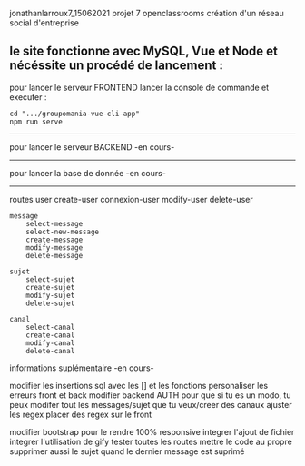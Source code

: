 jonathanlarroux7_15062021
projet 7 openclassrooms
création d'un réseau social d'entreprise


le site fonctionne avec MySQL, Vue et Node et nécéssite un procédé de lancement : 
--------------------------------

pour lancer le serveur FRONTEND
	lancer la console de commande et executer :

	cd ".../groupomania-vue-cli-app"
	npm run serve

-------------------------------

pour lancer le serveur BACKEND
-en cours-

-------------------------------

pour lancer la base de donnée
-en cours-

-------------------------------
routes
	user
		create-user
		connexion-user
		modify-user
		delete-user

	message
		select-message
		select-new-message
		create-message
		modify-message
		delete-message
	
	sujet
		select-sujet
		create-sujet
		modify-sujet
		delete-sujet

	canal
		select-canal
		create-canal
		modify-canal
		delete-canal

informations suplémentaire
-en cours-

modifier les insertions sql avec les [] et les fonctions 
personaliser les erreurs front et back
modifier backend AUTH pour que si tu es un modo, tu peux modifer tout les messages/sujet que tu veux/creer des canaux
ajuster les regex
placer des regex sur le front

modifier bootstrap pour le rendre 100% responsive
integrer l'ajout de fichier
integrer l'utilisation de gify
tester toutes les routes
mettre le code au propre
supprimer aussi le sujet quand le dernier message est suprimé